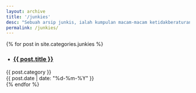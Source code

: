 ```yaml
---
layout: archive
title: '/junkies'
desc: "Sebuah arsip junkis, ialah kumpulan macam-macam ketidakberaturan."
permalink: /junkies/
---
```

<section class="site-front block">
  <div class="container home-group">
    {% for post in site.categories.junkies %}
        <div class="grid_9"><h3 class="home-list">&nbsp;&bull;&nbsp; <a href="{{ post.url }}">{{ post.title }}</a></h3></div>
        <div class="grid_1">{{ post.category }}</div>
        <div class="grid_2">{{ post.date | date: "%d-%m-%Y" }}</div>
    {% endfor %}
  </div>
</section>